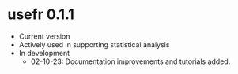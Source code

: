 # usefr 0.1.1
* Current version 
* Actively used in supporting statistical analysis
* In development
    * 02-10-23: Documentation improvements and tutorials added.
